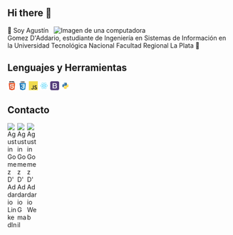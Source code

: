 ## Hi there 👋

<img src="https://raw.githubusercontent.com/MicaelliMedeiros/micaellimedeiros/master/image/computer-illustration.png" alt="Imagen de una computadora" min-width="400px" max-width="400px" width="400px" align="right">

<p align="left"> 
  📖 Soy Agustín Gomez D'Addario, estudiante de Ingeniería en Sistemas de Información
  en la Universidad Tecnológica Nacional Facultad Regional La Plata 📖
</p>

## Lenguajes y Herramientas
<code><img height="20" src="https://raw.githubusercontent.com/github/explore/80688e429a7d4ef2fca1e82350fe8e3517d3494d/topics/html/html.png"></code>
<code><img height="20" src="https://raw.githubusercontent.com/github/explore/80688e429a7d4ef2fca1e82350fe8e3517d3494d/topics/css/css.png"></code>
<code><img height="20" src="https://raw.githubusercontent.com/github/explore/80688e429a7d4ef2fca1e82350fe8e3517d3494d/topics/javascript/javascript.png"></code>
<code><img height="20" src="https://raw.githubusercontent.com/github/explore/80688e429a7d4ef2fca1e82350fe8e3517d3494d/topics/react/react.png"></code>
<code><img height="20" src="https://raw.githubusercontent.com/github/explore/80688e429a7d4ef2fca1e82350fe8e3517d3494d/topics/bootstrap/bootstrap.png"></code>
<code><img height="20" src="https://raw.githubusercontent.com/github/explore/80688e429a7d4ef2fca1e82350fe8e3517d3494d/topics/python/python.png"></code>

## Contacto
<p align="left">
  <a href="www.linkedin.com/in/agustingomezdaddario">
  <img align="left" alt="Agustin Gomez D'Addario LinkedIn" width="22px" src="https://icongr.am/fontawesome/linkedin.svg?size=128&color=70c8ff" />
  </a>

  <a href="mailto:gomezdaddarioagus@gmail.com">
  <img align="left" alt="Agustin Gomez D'Addario Gmail" width="22px" src="https://icongr.am/devicon/google-original.svg?size=128&color=70c8ff" />
  </a>

  <a href="https://curriculum-with-bootstrap.vercel.app/">
  <img align="left" alt="Agustin Gomez D'Addario Web" width="22px" src="https://icongr.am/clarity/application.svg?size=128&color=70c8ff" />
  </a>
</p>

